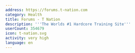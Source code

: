 ```yaml
---
address: https://forums.t-nation.com
category: Health
title: Forums - T Nation
description: '''The Worlds #1 Hardcore Training Site'''
userCount: 354679
icon: t-nation.svg
activity: very high
language: en
---
```

